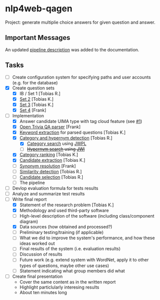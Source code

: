 # nlp4web-qagen
Project: generate multiplie choice answers for given question and answer.

## Important Messages
An updated [pipeline description](https://github.com/Thylossus/nlp4web-qagen/blob/master/documents/pipeline.md) was added to the documentation.

## Tasks
- [ ] Create configuration system for specifying paths and user accounts (e.g. for the database)
- [x] Create question sets
  - [x] IB / Set 1 [Tobias R.]
  - [x] [Set 2](https://github.com/Thylossus/nlp4web-qagen/blob/master/qagen/src/main/resources/questions/questions-max.txt) [Tobias K.]
  - [x] [Set 3](https://github.com/Thylossus/nlp4web-qagen/blob/master/qagen/src/main/resources/questions/questions-tobiask.txt) [Tobias K.]
  - [x] [Set 4](https://github.com/Thylossus/nlp4web-qagen/blob/master/qagen/src/main/resources/questions/questions-frank-set4.txt) [Frank]
- [ ] Implementation
  - [x] Answer candidate UIMA type with tag cloud feature (see [#1](https://github.com/Thylossus/nlp4web-qagen/issues/1))
  - [x] [Open Trivia QA parser](https://github.com/Thylossus/nlp4web-qagen/blob/master/qagen/src/main/java/input/OpenTriviaQAParser.java) [Frank]
  - [x] [Keyword extraction](https://github.com/Thylossus/nlp4web-qagen/blob/master/qagen/src/main/java/question/processing/KeywordExtraction.java) for parsed questions [Tobias K.]
  - [x] [Category and hypernym detection](https://github.com/Thylossus/nlp4web-qagen/blob/master/qagen/src/main/java/tag/cloud/enrichment/CategoryAndHypernymDetection.java) [Tobias R.]
    - [x] [Category search](https://github.com/Thylossus/nlp4web-qagen/blob/master/qagen/src/main/java/tag/cloud/enrichment/CategorySearch.java) using [JWPL](https://dkpro.github.io/dkpro-jwpl/)
    - [ ] ~~[Hypernym search](https://github.com/Thylossus/nlp4web-qagen/blob/master/qagen/src/main/java/tag/cloud/enrichment/HypernymSearch.java) using [JWI](https://projects.csail.mit.edu/jwi/)~~
  - [x] [Category ranking](https://github.com/Thylossus/nlp4web-qagen/blob/master/qagen/src/main/java/candidate/extraction/CategoryRanking.java) [Tobias K.] 
  - [x] [Candidate extraction](https://github.com/Thylossus/nlp4web-qagen/blob/master/qagen/src/main/java/candidate/extraction/CandidateExtraction.java) [Tobias K.]
  - [ ] [Synonym resolution](https://github.com/Thylossus/nlp4web-qagen/blob/master/qagen/src/main/java/candidate/extraction/SynonymResolution.java) [Frank]
  - [ ] [Similarity detection](https://github.com/Thylossus/nlp4web-qagen/blob/master/qagen/src/main/java/similarity/detection/SimilarityDetection.java) [Tobias R.]
  - [ ] [Candidate selection](https://github.com/Thylossus/nlp4web-qagen/blob/master/qagen/src/main/java/consumer/CandidateSelection.java) [Tobias R.]
  - [ ] The pipeline
- [ ] Devlop evaluation formula for tests results
- [ ] Analyze and summarize test results
- [ ] Write final report
  - [x] Statement of the research problem [Tobias K.]
  - [x] Methodology and used third-party software
  - [ ] High-level description of the software (including class/component diagram)
  - [x] Data sources (how obtained and processed?)
  - [ ] Preliminary testing/training (if applicable)
  - [ ] What we did to improve the system's performance, and how these ideas worked out
  - [ ] Final results of the system (i.e. evaluation results)
  - [ ] Discussion of results
  - [ ] Future work (e.g. extend system with WordNet, apply it to other types of questions, maybe other use cases)
  - [ ] Statement indicating what group members did what
- [ ] Create final presentation
  - Cover the same content as in the written report
  - Highlight particlularly interesing results
  - About ten minutes long
